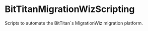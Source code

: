# BitTitanMigrationWizScripting
Scripts to automate the BitTitan´s MigrationWiz migration platform.
